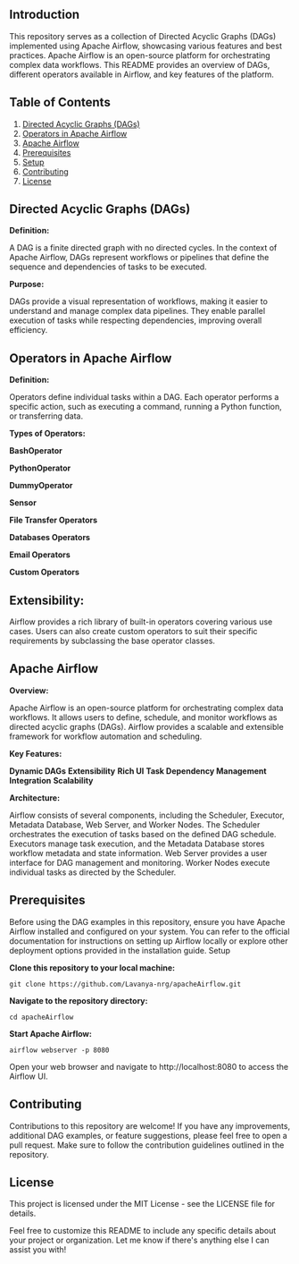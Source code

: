 ## Introduction

This repository serves as a collection of Directed Acyclic Graphs (DAGs) implemented using Apache Airflow, showcasing various features and best practices. Apache Airflow is an open-source platform for orchestrating complex data workflows. This README provides an overview of DAGs, different operators available in Airflow, and key features of the platform.

## Table of Contents

1. [Directed Acyclic Graphs (DAGs)](#directed-acyclic-graphs-dags)
2. [Operators in Apache Airflow](#operators-in-apache-airflow)
3. [Apache Airflow](#apache-airflow)
4. [Prerequisites](#prerequisites)
5. [Setup](#setup)
6. [Contributing](#contributing)
7. [License](#license)

## Directed Acyclic Graphs (DAGs)

**Definition:**

  A DAG is a finite directed graph with no directed cycles.
  In the context of Apache Airflow, DAGs represent workflows or pipelines that define the sequence and dependencies of tasks to be executed.

**Purpose:**

  DAGs provide a visual representation of workflows, making it easier to understand and manage complex data pipelines.
  They enable parallel execution of tasks while respecting dependencies, improving overall efficiency.

## Operators in Apache Airflow

**Definition:**

  Operators define individual tasks within a DAG.
  Each operator performs a specific action, such as executing a command, running a Python function, or transferring data.

**Types of Operators:**

  **BashOperator**
  
  **PythonOperator**
  
  **DummyOperator**
  
  **Sensor**
  
  **File Transfer Operators**
  
  **Databases Operators**
  
  **Email Operators**
  
  **Custom Operators**

## Extensibility:

  Airflow provides a rich library of built-in operators covering various use cases.
  Users can also create custom operators to suit their specific requirements by subclassing the base operator classes.

## Apache Airflow

**Overview:**

  Apache Airflow is an open-source platform for orchestrating complex data workflows.
  It allows users to define, schedule, and monitor workflows as directed acyclic graphs (DAGs).
  Airflow provides a scalable and extensible framework for workflow automation and scheduling.

**Key Features:**

  **Dynamic DAGs**
  **Extensibility**
  **Rich UI**
  **Task Dependency Management**
  **Integration**
  **Scalability**

**Architecture:**

  Airflow consists of several components, including the Scheduler, Executor, Metadata Database, Web Server, and Worker Nodes.
  The Scheduler orchestrates the execution of tasks based on the defined DAG schedule.
  Executors manage task execution, and the Metadata Database stores workflow metadata and state information.
  Web Server provides a user interface for DAG management and monitoring.
  Worker Nodes execute individual tasks as directed by the Scheduler.

## Prerequisites

Before using the DAG examples in this repository, ensure you have Apache Airflow installed and configured on your system. You can refer to the official documentation for instructions on setting up Airflow locally or explore other deployment options provided in the installation guide.
Setup

  **Clone this repository to your local machine:**

    
    git clone https://github.com/Lavanya-nrg/apacheAirflow.git

**Navigate to the repository directory:**

    cd apacheAirflow

**Start Apache Airflow:**

    airflow webserver -p 8080

  Open your web browser and navigate to http://localhost:8080 to access the Airflow UI.

## Contributing

Contributions to this repository are welcome! If you have any improvements, additional DAG examples, or feature suggestions, please feel free to open a pull request. Make sure to follow the contribution guidelines outlined in the repository.
## License

This project is licensed under the MIT License - see the LICENSE file for details.

Feel free to customize this README to include any specific details about your project or organization. Let me know if there's anything else I can assist you with!
